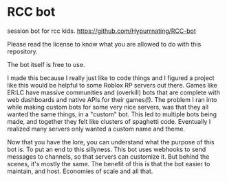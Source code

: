 # RCC bot
 session bot for rcc kids. 
 https://github.com/Hypurrnating/RCC-bot

Please read the license to know what you are allowed to do with this repository. 

The bot itself is free to use.

I made this because I really just like to code things and I figured a project like this would be helpful to some Roblox RP servers out there.
Games like ER:LC have massive communities and (overkill) bots that are complete with web dashboards and native APIs for their games(!). The 
problem I ran into while making custom bots for some very nice servers, was that they all wanted the same things, in a "custom" bot. This led 
to multiple bots being made, and together they felt like clusters of spaghetti code. Eventually I realized many servers only wanted a custom
name and theme.

Now that you have the lore, you can understand what the purpose of this bot is. To put an end to this sillyness. 
This bot uses webhooks to send messages to channels, so that servers can customize it. But behind the scenes, it's mostly the same. The benefit
of this is that the bot easier to maintain, and host. Economies of scale and all that.